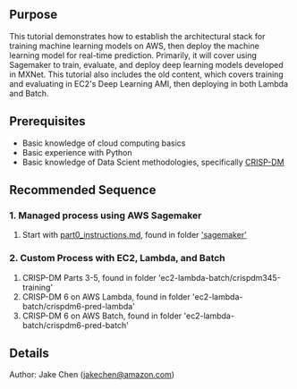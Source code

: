 ## Purpose
This tutorial demonstrates how to establish the architectural stack for training machine learning models on AWS, then deploy the machine learning model for real-time prediction. Primarily, it will cover using Sagemaker to train, evaluate, and deploy deep learning models developed in MXNet. This tutorial also includes the old content, which covers training and evaluating in EC2's Deep Learning AMI, then deploying in both Lambda and Batch.


## Prerequisites
- Basic knowledge of cloud computing basics
- Basic experience with Python
- Basic knowledge of Data Scient methodologies, specifically [CRISP-DM](https://en.wikipedia.org/wiki/Cross-industry_standard_process_for_data_mining)


## Recommended Sequence 
### 1. Managed process using AWS Sagemaker
1. Start with [part0_instructions.md](sagemaker/part0_instructions.md), found in folder ['sagemaker'](sagemaker/)

### 2. Custom Process with EC2, Lambda, and Batch
1. CRISP-DM Parts 3-5, found in folder 'ec2-lambda-batch/crispdm345-training'
2. CRISP-DM 6 on AWS Lambda, found in folder 'ec2-lambda-batch/crispdm6-pred-lambda'
3. CRISP-DM 6 on AWS Batch, found in folder 'ec2-lambda-batch/crispdm6-pred-batch'


## Details
Author: Jake Chen (jakechen@amazon.com)
